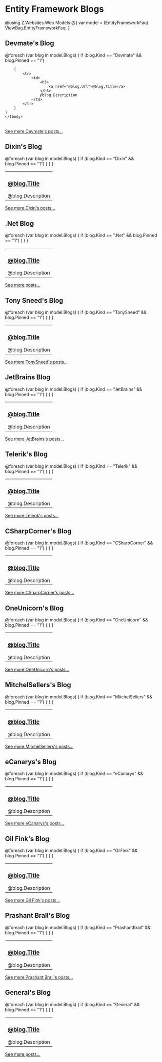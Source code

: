 # Entity Framework Blogs

@using Z.Websites.Web.Models
@{
    var model = (EntityFrameworkFaq) ViewBag.EntityFrameworkFaq;
}

<h2>Devmate's Blog</h2>

<table>
    <tbody>
    @foreach (var blog in model.Blogs)
    {
        if (blog.Kind == "Devmate" && blog.Pinned == "1")

        {
            <tr>
                <td>
                    <h3>
                        <a href="@blog.Url">@blog.Title</a>
                    </h3>
                    @blog.Description
                </td>
            </tr>
        }
    }
    </tbody>
</table>

<a href="/devmate-blog">See more Devmate's posts...</a>

<h2>Dixin's Blog</h2>

<table>
    <tbody>
    @foreach (var blog in model.Blogs)
    {
        if (blog.Kind == "Dixin" && blog.Pinned == "1")
        {
            <tr>
                <td>
                    <h3>
                        <a href="@blog.Url">@blog.Title</a>
                    </h3>
                    @blog.Description
                </td>
            </tr>
        }
    }
    </tbody>
</table>

<a href="/dixin-blog">See more Dixin's posts...</a>

<h2>.Net Blog</h2>

<table>
    <tbody>
    @foreach (var blog in model.Blogs)
    {
        if (blog.Kind == ".Net" && blog.Pinned == "1")
        {
            <tr>
                <td>
                    <h3>
                        <a href="@blog.Url">@blog.Title</a>
                    </h3>
                    @blog.Description
                </td>
            </tr>
        }
    }
    </tbody>
</table>

<a href="/dot-net-blog">See more posts...</a>

<h2>Tony Sneed's Blog</h2>

<table>
    <tbody>
    @foreach (var blog in model.Blogs)
    {
        if (blog.Kind == "TonySneed" && blog.Pinned == "1")
        {
            <tr>
                <td>
                    <h3>
                        <a href="@blog.Url">@blog.Title</a>
                    </h3>
                    @blog.Description
                </td>
            </tr>
        }
    }
    </tbody>
</table>

<a href="/tony-sneed-blog">See more TonySneed's posts...</a>

<h2>JetBrains Blog</h2>

<table>
    <tbody>
    @foreach (var blog in model.Blogs)
    {
        if (blog.Kind == "JetBrains" && blog.Pinned == "1")
        {
            <tr>
                <td>
                    <h3>
                        <a href="@blog.Url">@blog.Title</a>
                    </h3>
                    @blog.Description
                </td>
            </tr>
        }
    }
    </tbody>
</table>

<a href="/jet-brains-blog">See more JetBrains's posts...</a>

<h2>Telerik's Blog</h2>

<table>
    <tbody>
    @foreach (var blog in model.Blogs)
    {
        if (blog.Kind == "Telerik" && blog.Pinned == "1")
        {
            <tr>
                <td>
                    <h3>
                        <a href="@blog.Url">@blog.Title</a>
                    </h3>
                    @blog.Description
                </td>
            </tr>
        }
    }
    </tbody>
</table>

<a href="/telerik-blog">See more Telerik's posts...</a>

<h2>CSharpCorner's Blog</h2>

<table>
    <tbody>
    @foreach (var blog in model.Blogs)
    {
        if (blog.Kind == "CSharpCorner" && blog.Pinned == "1")
        {
            <tr>
                <td>
                    <h3>
                        <a href="@blog.Url">@blog.Title</a>
                    </h3>
                    @blog.Description
                </td>
            </tr>
        }
    }
    </tbody>
</table>

<a href="/csharp-corner-blog">See more CSharpCorner's posts...</a>

<h2>OneUnicorn's Blog</h2>

<table>
    <tbody>
    @foreach (var blog in model.Blogs)
    {
        if (blog.Kind == "OneUnicorn" && blog.Pinned == "1")
        {
            <tr>
                <td>
                    <h3>
                        <a href="@blog.Url">@blog.Title</a>
                    </h3>
                    @blog.Description
                </td>
            </tr>
        }
    }
    </tbody>
</table>

<a href="/one-unicorn-blog">See more OneUnicorn's posts...</a>

<h2>MitchelSellers's Blog</h2>

<table>
    <tbody>
    @foreach (var blog in model.Blogs)
    {
        if (blog.Kind == "MitchelSellers" && blog.Pinned == "1")
        {
            <tr>
                <td>
                    <h3>
                        <a href="@blog.Url">@blog.Title</a>
                    </h3>
                    @blog.Description
                </td>
            </tr>
        }
    }
    </tbody>
</table>

<a href="/mitchel-sellers-blog">See more MitchelSellers's posts...</a>

<h2>eCanarys's Blog</h2>

<table>
    <tbody>
    @foreach (var blog in model.Blogs)
    {
        if (blog.Kind == "eCanarys" && blog.Pinned == "1")
        {
            <tr>
                <td>
                    <h3>
                        <a href="@blog.Url">@blog.Title</a>
                    </h3>
                    @blog.Description
                </td>
            </tr>
        }
    }
    </tbody>
</table>

<a href="/ecanarys-blog">See more eCanarys's posts...</a>

<h2>Gil Fink's Blog</h2>

<table>
    <tbody>
    @foreach (var blog in model.Blogs)
    {
        if (blog.Kind == "GilFink" && blog.Pinned == "1")
        {
            <tr>
                <td>
                    <h3>
                        <a href="@blog.Url">@blog.Title</a>
                    </h3>
                    @blog.Description
                </td>
            </tr>
        }
    }
    <tbody>
    </tbody>
</table>

<a href="/gil-fink-blog">See more Gil Fink's posts...</a>

<h2>Prashant Brall's Blog</h2>

<table>
    <tbody>
    @foreach (var blog in model.Blogs)
    {
        if (blog.Kind == "PrashantBrall" && blog.Pinned == "1")
        {
            <tr>
                <td>
                    <h3>
                        <a href="@blog.Url">@blog.Title</a>
                    </h3>
                    @blog.Description
                </td>
            </tr>
        }
    }
    </tbody>
</table>

<a href="/prashant-brall-blog">See more Prashant Brall's posts...</a>

<h2>General's Blog</h2>

<table>
    <tbody>
    @foreach (var blog in model.Blogs)
    {
        if (blog.Kind == "General" && blog.Pinned == "1")
        {
            <tr>
                <td>
                    <h3>
                        <a href="@blog.Url">@blog.Title</a>
                    </h3>
                    @blog.Description
                </td>
            </tr>
        }
    }
    </tbody>
</table>

<a href="/general-blog">See more posts...</a>